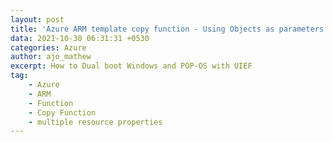 ```yaml
---
layout: post
title: 'Azure ARM template copy function - Using Objects as parameters with multiple resource properties'
data: 2021-10-30 06:31:31 +0530
categories: Azure
author: ajo_mathew
excerpt: How to Dual boot Windows and POP-OS with UIEF
tag:
    - Azure
    - ARM
    - Function
    - Copy Function
    - multiple resource properties
---
```

